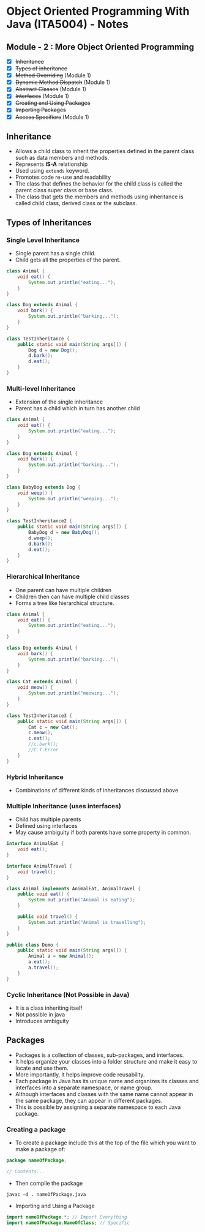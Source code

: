 # Object Oriented Programming With Java (ITA5004) - Notes

## Module - 2 : More Object Oriented Programming

- [x] ~~Inheritance~~
- [x] ~~Types of inheritance~~
- [x] ~~Method Overriding~~ (Module 1)
- [x] ~~Dynamic Method Dispatch~~ (Module 1)
- [x] ~~Abstract Classes~~ (Module 1)
- [x] ~~Interfaces~~ (Module 1)
- [x] ~~Creating and Using Packages~~
- [x] ~~Importing Packages~~
- [x] ~~Access Specifiers~~ (Module 1)

## Inheritance

- Allows a child class to inherit the properties defined in the parent class such as data members and methods.
- Represents **IS-A** relationship
- Used using `extends` keyword.
- Promotes code re-use and readability
- The class that defines the behavior for the child class is called the parent class super class or base class.
- The class that gets the members and methods using inheritance is called child class, derived class or the subclass.

## Types of Inheritances

### Single Level Inheritance

- Single parent has a single child.
- Child gets all the properties of the parent.

```java
class Animal {
    void eat() {
        System.out.println("eating...");
    }
}

class Dog extends Animal {
    void bark() {
        System.out.println("barking...");
    }
}

class TestInheritance {
    public static void main(String args[]) {
        Dog d = new Dog();
        d.bark();
        d.eat();
    }
}
```

### Multi-level Inheritance

- Extension of the single inheritance
- Parent has a child which in turn has another child

```java
class Animal {
    void eat() {
        System.out.println("eating...");
    }
}

class Dog extends Animal {
    void bark() {
        System.out.println("barking...");
    }
}

class BabyDog extends Dog {
    void weep() {
        System.out.println("weeping...");
    }
}

class TestInheritance2 {
    public static void main(String args[]) {
        BabyDog d = new BabyDog();
        d.weep();
        d.bark();
        d.eat();
    }
}
```

### Hierarchical Inheritance

- One parent can have multiple children
- Children then can have multiple child classes
- Forms a tree like hierarchical structure.

```java
class Animal {
    void eat() {
        System.out.println("eating...");
    }
}

class Dog extends Animal {
    void bark() {
        System.out.println("barking...");
    }
}

class Cat extends Animal {
    void meow() {
        System.out.println("meowing...");
    }
}

class TestInheritance3 {
    public static void main(String args[]) {
        Cat c = new Cat();
        c.meow();
        c.eat();
        //c.bark();
        //C.T.Error
    }
}
```

### Hybrid Inheritance

- Combinations of different kinds of inheritances discussed above

### Multiple Inheritance (uses interfaces)

- Child has multiple parents
- Defined using interfaces
- May cause ambiguity if both parents have some property in common.

```java
interface AnimalEat {
    void eat();
}

interface AnimalTravel {
    void travel();
}

class Animal implements AnimalEat, AnimalTravel {
    public void eat() {
        System.out.println("Animal is eating");
    }

    public void travel() {
        System.out.println("Animal is travelling");
    }
}

public class Demo {
    public static void main(String args[]) {
        Animal a = new Animal();
        a.eat();
        a.travel();
    }
}
```

### Cyclic Inheritance (Not Possible in Java)

- It is a class inheriting itself
- Not possible in java
- Introduces ambiguity

## Packages

- Packages is a collection of classes, sub-packages, and interfaces.
- It helps organize your classes into a folder structure and make it easy to locate and use them.
- More importantly, it helps improve code reusability.
- Each package in Java has its unique name and organizes its classes and interfaces into a separate namespace, or name group.
- Although interfaces and classes with the same name cannot appear in the same package, they can appear in different packages.
- This is possible by assigning a separate namespace to each Java package.

### Creating a package

- To create a package include this at the top of the file which you want to make a package of:

```java
package nameOfPackage;

// Contents...
```

- Then compile the package

```
javac –d . nameOfPackage.java
```

- Importing and Using a Package

```java
import nameOfPackage.*; // Import Everything
import nameOfPackage.NameOfClass; // Specific
```
